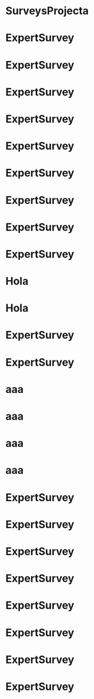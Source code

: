 # SurveysProjecta
# ExpertSurvey
# ExpertSurvey
# ExpertSurvey
# ExpertSurvey
# ExpertSurvey
# ExpertSurvey
# ExpertSurvey
# ExpertSurvey
# ExpertSurvey
# Hola
# Hola
# ExpertSurvey
# ExpertSurvey
# aaa
# aaa
# aaa
# aaa
# ExpertSurvey
# ExpertSurvey
# ExpertSurvey
# ExpertSurvey
# ExpertSurvey
# ExpertSurvey
# ExpertSurvey
# ExpertSurvey
